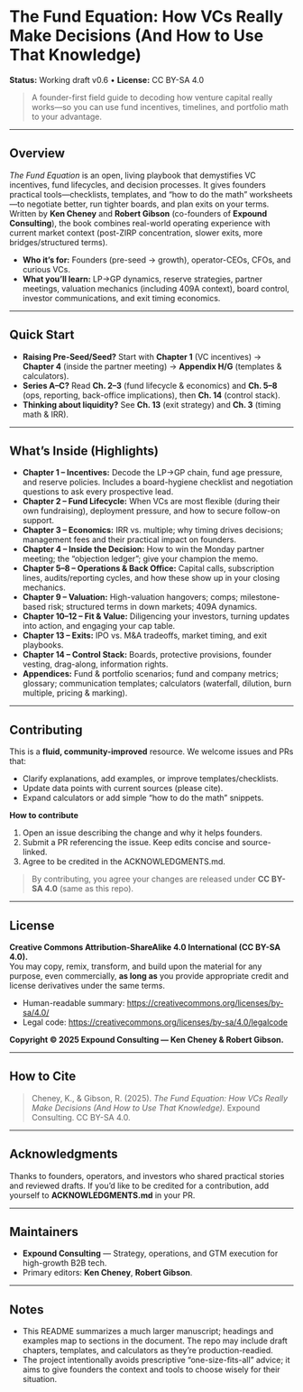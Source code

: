 # The Fund Equation: How VCs Really Make Decisions (And How to Use That Knowledge)

**Status:** Working draft v0.6 • **License:** CC BY-SA 4.0

> A founder-first field guide to decoding how venture capital really works—so you can use fund incentives, timelines, and portfolio math to your advantage.

---

## Overview

*The Fund Equation* is an open, living playbook that demystifies VC incentives, fund lifecycles, and decision processes. It gives founders practical tools—checklists, templates, and “how to do the math” worksheets—to negotiate better, run tighter boards, and plan exits on your terms. Written by **Ken Cheney** and **Robert Gibson** (co-founders of **Expound Consulting**), the book combines real-world operating experience with current market context (post-ZIRP concentration, slower exits, more bridges/structured terms).

- **Who it’s for:** Founders (pre-seed → growth), operator-CEOs, CFOs, and curious VCs.
- **What you’ll learn:** LP→GP dynamics, reserve strategies, partner meetings, valuation mechanics (including 409A context), board control, investor communications, and exit timing economics.

---

## Quick Start

- **Raising Pre-Seed/Seed?** Start with **Chapter 1** (VC incentives) → **Chapter 4** (inside the partner meeting) → **Appendix H/G** (templates & calculators).
- **Series A–C?** Read **Ch. 2–3** (fund lifecycle & economics) and **Ch. 5–8** (ops, reporting, back-office implications), then **Ch. 14** (control stack).
- **Thinking about liquidity?** See **Ch. 13** (exit strategy) and **Ch. 3** (timing math & IRR).

---

## What’s Inside (Highlights)

- **Chapter 1 – Incentives:** Decode the LP→GP chain, fund age pressure, and reserve policies. Includes a board-hygiene checklist and negotiation questions to ask every prospective lead.
- **Chapter 2 – Fund Lifecycle:** When VCs are most flexible (during their own fundraising), deployment pressure, and how to secure follow-on support.
- **Chapter 3 – Economics:** IRR vs. multiple; why timing drives decisions; management fees and their practical impact on founders.
- **Chapter 4 – Inside the Decision:** How to win the Monday partner meeting; the “objection ledger”; give your champion the memo.
- **Chapter 5–8 – Operations & Back Office:** Capital calls, subscription lines, audits/reporting cycles, and how these show up in your closing mechanics.
- **Chapter 9 – Valuation:** High-valuation hangovers; comps; milestone-based risk; structured terms in down markets; 409A dynamics.
- **Chapter 10–12 – Fit & Value:** Diligencing your investors, turning updates into action, and engaging your cap table.
- **Chapter 13 – Exits:** IPO vs. M&A tradeoffs, market timing, and exit playbooks.
- **Chapter 14 – Control Stack:** Boards, protective provisions, founder vesting, drag-along, information rights.
- **Appendices:** Fund & portfolio scenarios; fund and company metrics; glossary; communication templates; calculators (waterfall, dilution, burn multiple, pricing & marking).

---

## Contributing

This is a **fluid, community-improved** resource. We welcome issues and PRs that:
- Clarify explanations, add examples, or improve templates/checklists.
- Update data points with current sources (please cite).
- Expand calculators or add simple “how to do the math” snippets.

**How to contribute**
1. Open an issue describing the change and why it helps founders.
2. Submit a PR referencing the issue. Keep edits concise and source-linked.
3. Agree to be credited in the ACKNOWLEDGMENTS.md.

> By contributing, you agree your changes are released under **CC BY-SA 4.0** (same as this repo).

---

## License

**Creative Commons Attribution-ShareAlike 4.0 International (CC BY-SA 4.0).**  
You may copy, remix, transform, and build upon the material for any purpose, even commercially, **as long as** you provide appropriate credit and license derivatives under the same terms.

- Human-readable summary: https://creativecommons.org/licenses/by-sa/4.0/  
- Legal code: https://creativecommons.org/licenses/by-sa/4.0/legalcode

**Copyright © 2025 Expound Consulting — Ken Cheney & Robert Gibson.**

---

## How to Cite

> Cheney, K., & Gibson, R. (2025). *The Fund Equation: How VCs Really Make Decisions (And How to Use That Knowledge).* Expound Consulting. CC BY-SA 4.0.

---

## Acknowledgments

Thanks to founders, operators, and investors who shared practical stories and reviewed drafts. If you’d like to be credited for a contribution, add yourself to **ACKNOWLEDGMENTS.md** in your PR.

---

## Maintainers

- **Expound Consulting** — Strategy, operations, and GTM execution for high-growth B2B tech.
- Primary editors: **Ken Cheney**, **Robert Gibson**.

---

## Notes

- This README summarizes a much larger manuscript; headings and examples map to sections in the document. The repo may include draft chapters, templates, and calculators as they’re production-readied.
- The project intentionally avoids prescriptive “one-size-fits-all” advice; it aims to give founders the context and tools to choose wisely for their situation.
